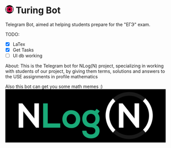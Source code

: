 # <a></a> <img src="https://github.com/gabolaev/Turing_bot/blob/master/resources/botLogo.png" width="26"> Turing Bot
Telegram Bot, aimed at helping students prepare for the "ЕГЭ" exam.

TODO:
- [x] LaTex
- [x] Get Tasks
- [ ] UI db working

About:
This is the Telegram bot for NLog(N) project, specializing in working with students of our project, by giving them terms, solutions and answers to the USE assignments in profile mathematics

Also this bot can get you some math memes :)
<img src="https://github.com/gabolaev/Turing_bot/blob/master/resources/fullLogo.png">

